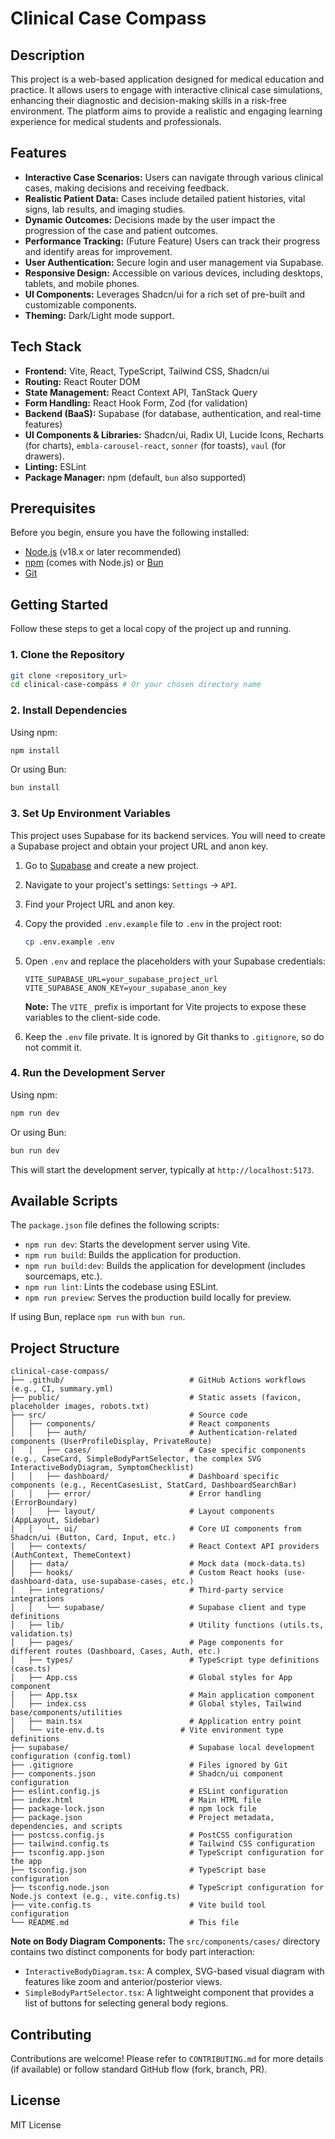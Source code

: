 # Clinical Case Compass

## Description

This project is a web-based application designed for medical education and practice. It allows users to engage with interactive clinical case simulations, enhancing their diagnostic and decision-making skills in a risk-free environment. The platform aims to provide a realistic and engaging learning experience for medical students and professionals.

## Features

- **Interactive Case Scenarios:** Users can navigate through various clinical cases, making decisions and receiving feedback.
- **Realistic Patient Data:** Cases include detailed patient histories, vital signs, lab results, and imaging studies.
- **Dynamic Outcomes:** Decisions made by the user impact the progression of the case and patient outcomes.
- **Performance Tracking:** (Future Feature) Users can track their progress and identify areas for improvement.
- **User Authentication:** Secure login and user management via Supabase.
- **Responsive Design:** Accessible on various devices, including desktops, tablets, and mobile phones.
- **UI Components:** Leverages Shadcn/ui for a rich set of pre-built and customizable components.
- **Theming:** Dark/Light mode support.

## Tech Stack

- **Frontend:** Vite, React, TypeScript, Tailwind CSS, Shadcn/ui
- **Routing:** React Router DOM
- **State Management:** React Context API, TanStack Query
- **Form Handling:** React Hook Form, Zod (for validation)
- **Backend (BaaS):** Supabase (for database, authentication, and real-time features)
- **UI Components & Libraries:** Shadcn/ui, Radix UI, Lucide Icons, Recharts (for charts), `embla-carousel-react`, `sonner` (for toasts), `vaul` (for drawers).
- **Linting:** ESLint
- **Package Manager:** npm (default, `bun` also supported)

## Prerequisites

Before you begin, ensure you have the following installed:

- [Node.js](https://nodejs.org/) (v18.x or later recommended)
- [npm](https://www.npmjs.com/) (comes with Node.js) or [Bun](https://bun.sh/)
- [Git](https://git-scm.com/)

## Getting Started

Follow these steps to get a local copy of the project up and running.

### 1. Clone the Repository

```bash
git clone <repository_url>
cd clinical-case-compass # Or your chosen directory name
```

### 2. Install Dependencies

Using npm:
```bash
npm install
```
Or using Bun:
```bash
bun install
```

### 3. Set Up Environment Variables

This project uses Supabase for its backend services. You will need to create a Supabase project and obtain your project URL and anon key.

1. Go to [Supabase](https://supabase.com/) and create a new project.
2. Navigate to your project's settings: `Settings` -> `API`.
3. Find your Project URL and anon key.
4. Copy the provided `.env.example` file to `.env` in the project root:

   ```bash
   cp .env.example .env
   ```

5. Open `.env` and replace the placeholders with your Supabase credentials:

   ```env
   VITE_SUPABASE_URL=your_supabase_project_url
   VITE_SUPABASE_ANON_KEY=your_supabase_anon_key
   ```

   **Note:** The `VITE_` prefix is important for Vite projects to expose these variables to the client-side code.

6. Keep the `.env` file private. It is ignored by Git thanks to `.gitignore`, so do not commit it.

### 4. Run the Development Server

Using npm:
```bash
npm run dev
```
Or using Bun:
```bash
bun run dev
```

This will start the development server, typically at `http://localhost:5173`.

## Available Scripts

The `package.json` file defines the following scripts:

- `npm run dev`: Starts the development server using Vite.
- `npm run build`: Builds the application for production.
- `npm run build:dev`: Builds the application for development (includes sourcemaps, etc.).
- `npm run lint`: Lints the codebase using ESLint.
- `npm run preview`: Serves the production build locally for preview.

If using Bun, replace `npm run` with `bun run`.

## Project Structure

```
clinical-case-compass/
├── .github/                            # GitHub Actions workflows (e.g., CI, summary.yml)
├── public/                             # Static assets (favicon, placeholder images, robots.txt)
├── src/                                # Source code
│   ├── components/                     # React components
│   │   ├── auth/                       # Authentication-related components (UserProfileDisplay, PrivateRoute)
│   │   ├── cases/                      # Case specific components (e.g., CaseCard, SimpleBodyPartSelector, the complex SVG InteractiveBodyDiagram, SymptomChecklist)
│   │   ├── dashboard/                  # Dashboard specific components (e.g., RecentCasesList, StatCard, DashboardSearchBar)
│   │   ├── error/                      # Error handling (ErrorBoundary)
│   │   ├── layout/                     # Layout components (AppLayout, Sidebar)
│   │   └── ui/                         # Core UI components from Shadcn/ui (Button, Card, Input, etc.)
│   ├── contexts/                       # React Context API providers (AuthContext, ThemeContext)
│   ├── data/                           # Mock data (mock-data.ts)
│   ├── hooks/                          # Custom React hooks (use-dashboard-data, use-supabase-cases, etc.)
│   ├── integrations/                   # Third-party service integrations
│   │   └── supabase/                   # Supabase client and type definitions
│   ├── lib/                            # Utility functions (utils.ts, validation.ts)
│   ├── pages/                          # Page components for different routes (Dashboard, Cases, Auth, etc.)
│   ├── types/                          # TypeScript type definitions (case.ts)
│   ├── App.css                         # Global styles for App component
│   ├── App.tsx                         # Main application component
│   ├── index.css                       # Global styles, Tailwind base/components/utilities
│   ├── main.tsx                        # Application entry point
│   └── vite-env.d.ts                 # Vite environment type definitions
├── supabase/                           # Supabase local development configuration (config.toml)
├── .gitignore                          # Files ignored by Git
├── components.json                     # Shadcn/ui component configuration
├── eslint.config.js                    # ESLint configuration
├── index.html                          # Main HTML file
├── package-lock.json                   # npm lock file
├── package.json                        # Project metadata, dependencies, and scripts
├── postcss.config.js                   # PostCSS configuration
├── tailwind.config.ts                  # Tailwind CSS configuration
├── tsconfig.app.json                   # TypeScript configuration for the app
├── tsconfig.json                       # TypeScript base configuration
├── tsconfig.node.json                  # TypeScript configuration for Node.js context (e.g., vite.config.ts)
├── vite.config.ts                      # Vite build tool configuration
└── README.md                           # This file
```

**Note on Body Diagram Components:**
The `src/components/cases/` directory contains two distinct components for body part interaction:
*   `InteractiveBodyDiagram.tsx`: A complex, SVG-based visual diagram with features like zoom and anterior/posterior views.
*   `SimpleBodyPartSelector.tsx`: A lightweight component that provides a list of buttons for selecting general body regions.

## Contributing

Contributions are welcome! Please refer to `CONTRIBUTING.md` for more details (if available) or follow standard GitHub flow (fork, branch, PR).

## License

MIT License
